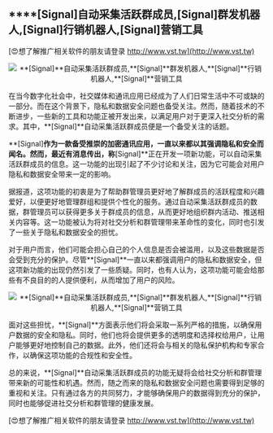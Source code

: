 ## ****[Signal]**自动采集活跃群成员,**[Signal]**群发机器人,**[Signal]**行销机器人,**[Signal]**营销工具**

[😍想了解推广相关软件的朋友请登录 http://www.vst.tw](http://www.vst.tw)

 <center><img src="https://vst.tw/MP4/tuiguang/png/4.png" alt="**[Signal]**自动采集活跃群成员,**[Signal]**群发机器人,**[Signal]**行销机器人,**[Signal]**营销工具"></center>

在当今数字化社会中，社交媒体和通讯应用已经成为了人们日常生活中不可或缺的一部分。而在这个背景下，隐私和数据安全问题也备受关注。然而，随着技术的不断进步，一些新的工具和功能正被开发出来，以满足用户对于更深入社交分析的需求。其中，**[Signal]**自动采集活跃群成员便是一个备受关注的话题。

**[Signal]**作为一款备受推崇的加密通讯应用，一直以来都以其强调隐私和安全而闻名。然而，最近有消息传出，称**[Signal]**正在开发一项新功能，可以自动采集活跃群成员的信息。这一功能的出现引起了不少讨论和关注，因为它可能会对用户隐私和数据安全带来一定的影响。

据报道，这项功能的初衷是为了帮助群管理员更好地了解群成员的活跃程度和兴趣爱好，以便更好地管理群组和提供个性化的服务。通过自动采集活跃群成员的数据，群管理员可以获得更多关于群成员的信息，从而更好地组织群内活动、推送相关内容等。这一功能被认为将对社交分析和群管理带来革命性的变化，同时也引发了一些关于隐私和数据安全的担忧。

对于用户而言，他们可能会担心自己的个人信息是否会被滥用，以及这些数据是否会受到充分的保护。尽管**[Signal]**一直以来都强调用户的隐私和数据安全，但这项新功能的出现仍然引发了一些质疑。同时，也有人认为，这项功能可能会给那些有不良目的的人提供便利，从而增加了用户的风险。

 <center><img src="https://vst.tw/MP4/tuiguang/png/0.png" alt="**[Signal]**自动采集活跃群成员,**[Signal]**群发机器人,**[Signal]**行销机器人,**[Signal]**营销工具"></center>

面对这些担忧，**[Signal]**方面表示他们将会采取一系列严格的措施，以确保用户数据的安全和隐私。同时，他们也将会提供更多的透明度和选择权给用户，让用户能够更好地控制自己的数据。此外，他们还将会与相关的隐私保护机构和专家合作，以确保这项功能的合规性和安全性。

总的来说，**[Signal]**自动采集活跃群成员的功能无疑将会给社交分析和群管理带来新的可能性和机遇。然而，随之而来的隐私和数据安全问题也需要得到足够的重视和关注。只有通过各方的共同努力，才能够确保用户的数据得到充分的保护，同时也能够促进社交分析和群管理的健康发展。

[😍想了解推广相关软件的朋友请登录 http://www.vst.tw](http://www.vst.tw)



